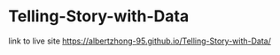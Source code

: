 # Telling-Story-with-Data

link to live site https://albertzhong-95.github.io/Telling-Story-with-Data/
